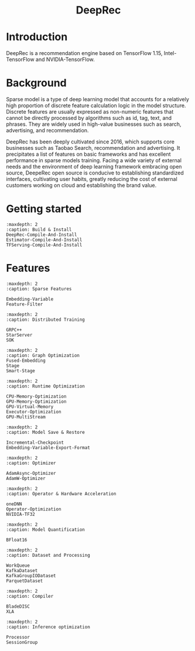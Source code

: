 <h1 align="center">
    DeepRec
</h1>

# Introduction

DeepRec is a recommendation engine based on TensorFlow 1.15, Intel-TensorFlow and NVIDIA-TensorFlow.

# Background

Sparse model is a type of deep learning model that accounts for a relatively high proportion of discrete feature calculation logic in the model structure. Discrete features are usually expressed as non-numeric features that cannot be directly processed by algorithms such as id, tag, text, and phrases. They are widely used in high-value businesses such as search, advertising, and recommendation.

DeepRec has been deeply cultivated since 2016, which supports core businesses such as Taobao Search, recommendation and advertising. It precipitates a list of features on basic frameworks and has excellent performance in sparse models training. Facing a wide variety of external needs and the environment of deep learning framework embracing open source, DeepeRec open source is conducive to establishing standardized interfaces, cultivating user habits, greatly reducing the cost of external customers working on cloud and establishing the brand value.

# Getting started

```{toctree}
:maxdepth: 2
:caption: Build & Install
DeepRec-Compile-And-Install
Estimator-Compile-And-Install
TFServing-Compile-And-Install
```

# Features

```{toctree}
:maxdepth: 2
:caption: Sparse Features

Embedding-Variable
Feature-Filter
```

```{toctree}
:maxdepth: 2
:caption: Distributed Training

GRPC++
StarServer
SOK
```

```{toctree}
:maxdepth: 2
:caption: Graph Optimization
Fused-Embedding
Stage
Smart-Stage
```

```{toctree}
:maxdepth: 2
:caption: Runtime Optimization

CPU-Memory-Optimization
GPU-Memory-Optimization
GPU-Virtual-Memory
Executor-Optimization
GPU-MultiStream
```

```{toctree}
:maxdepth: 2
:caption: Model Save & Restore

Incremental-Checkpoint
Embedding-Variable-Export-Format
```

```{toctree}
:maxdepth: 2
:caption: Optimizer

AdamAsync-Optimizer
AdamW-Optimizer
```

```{toctree}
:maxdepth: 2
:caption: Operator & Hardware Acceleration

oneDNN
Operator-Optimization
NVIDIA-TF32
```

```{toctree}
:maxdepth: 2
:caption: Model Quantification

BFloat16
```

```{toctree}
:maxdepth: 2
:caption: Dataset and Processing

WorkQueue
KafkaDataset
KafkaGroupIODataset
ParquetDataset
```

```{toctree}
:maxdepth: 2
:caption: Compiler

BladeDISC
XLA
```

```{toctree}
:maxdepth: 2
:caption: Inference optimization

Processor
SessionGroup
```

